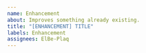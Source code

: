 ```yaml
---
name: Enhancement
about: Improves something already existing.
title: "[ENHANCEMENT] TITLE"
labels: Enhancement
assignees: ElBe-Plaq
---
```

